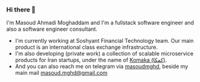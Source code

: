 ### Hi there 👋
I'm Masoud Ahmadi Moghaddam and I'm a fullstack software engineer and also a software engineer consultant.

- I'm currently working at Soshyant Financial Technology team. Our main product is an international class exchange infrastructure.
- I'm also developing (private work) a collection of scalable microservice products for Iran startups, under the name of <a href="https://komaka.ir/">Komaka (کمکا)</a>.
- And you can also reach me on telegram via <a href=https://t.me/masoudmghd>masoudmghd</a>, beside my main mail masoud.mghd@gmail.com

<!--
**masoudmghd/masoudmghd** is a ✨ _special_ ✨ repository because its `README.md` (this file) appears on your GitHub profile.

Here are some ideas to get you started:

- 🔭 I’m currently working on ...
- 🌱 I’m currently learning ...
- 👯 I’m looking to collaborate on ...
- 🤔 I’m looking for help with ...
- 💬 Ask me about ...
- 📫 How to reach me: ...
- 😄 Pronouns: ...
- ⚡ Fun fact: ...
-->
